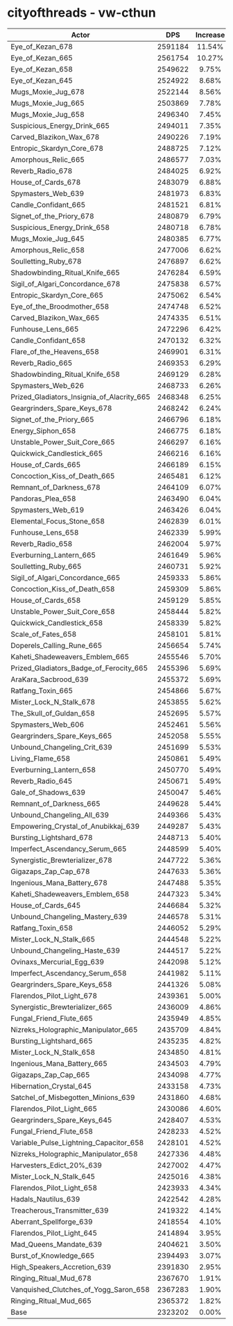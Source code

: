# cityofthreads - vw-cthun
| Actor | DPS | Increase |
|---|:---:|:---:|
|Eye_of_Kezan_678|2591184|11.54%|
|Eye_of_Kezan_665|2561754|10.27%|
|Eye_of_Kezan_658|2549622|9.75%|
|Eye_of_Kezan_645|2524922|8.68%|
|Mugs_Moxie_Jug_678|2522144|8.56%|
|Mugs_Moxie_Jug_665|2503869|7.78%|
|Mugs_Moxie_Jug_658|2496340|7.45%|
|Suspicious_Energy_Drink_665|2494011|7.35%|
|Carved_Blazikon_Wax_678|2490226|7.19%|
|Entropic_Skardyn_Core_678|2488725|7.12%|
|Amorphous_Relic_665|2486577|7.03%|
|Reverb_Radio_678|2484025|6.92%|
|House_of_Cards_678|2483079|6.88%|
|Spymasters_Web_639|2481973|6.83%|
|Candle_Confidant_665|2481521|6.81%|
|Signet_of_the_Priory_678|2480879|6.79%|
|Suspicious_Energy_Drink_658|2480718|6.78%|
|Mugs_Moxie_Jug_645|2480385|6.77%|
|Amorphous_Relic_658|2477006|6.62%|
|Soulletting_Ruby_678|2476897|6.62%|
|Shadowbinding_Ritual_Knife_665|2476284|6.59%|
|Sigil_of_Algari_Concordance_678|2475838|6.57%|
|Entropic_Skardyn_Core_665|2475062|6.54%|
|Eye_of_the_Broodmother_658|2474748|6.52%|
|Carved_Blazikon_Wax_665|2474335|6.51%|
|Funhouse_Lens_665|2472296|6.42%|
|Candle_Confidant_658|2470132|6.32%|
|Flare_of_the_Heavens_658|2469901|6.31%|
|Reverb_Radio_665|2469353|6.29%|
|Shadowbinding_Ritual_Knife_658|2469129|6.28%|
|Spymasters_Web_626|2468733|6.26%|
|Prized_Gladiators_Insignia_of_Alacrity_665|2468348|6.25%|
|Geargrinders_Spare_Keys_678|2468242|6.24%|
|Signet_of_the_Priory_665|2466796|6.18%|
|Energy_Siphon_658|2466775|6.18%|
|Unstable_Power_Suit_Core_665|2466297|6.16%|
|Quickwick_Candlestick_665|2466216|6.16%|
|House_of_Cards_665|2466189|6.15%|
|Concoction_Kiss_of_Death_665|2465481|6.12%|
|Remnant_of_Darkness_678|2464109|6.07%|
|Pandoras_Plea_658|2463490|6.04%|
|Spymasters_Web_619|2463426|6.04%|
|Elemental_Focus_Stone_658|2462839|6.01%|
|Funhouse_Lens_658|2462339|5.99%|
|Reverb_Radio_658|2462004|5.97%|
|Everburning_Lantern_665|2461649|5.96%|
|Soulletting_Ruby_665|2460731|5.92%|
|Sigil_of_Algari_Concordance_665|2459333|5.86%|
|Concoction_Kiss_of_Death_658|2459309|5.86%|
|House_of_Cards_658|2459129|5.85%|
|Unstable_Power_Suit_Core_658|2458444|5.82%|
|Quickwick_Candlestick_658|2458339|5.82%|
|Scale_of_Fates_658|2458101|5.81%|
|Doperels_Calling_Rune_665|2456654|5.74%|
|Kaheti_Shadeweavers_Emblem_665|2455546|5.70%|
|Prized_Gladiators_Badge_of_Ferocity_665|2455396|5.69%|
|AraKara_Sacbrood_639|2455372|5.69%|
|Ratfang_Toxin_665|2454866|5.67%|
|Mister_Lock_N_Stalk_678|2453855|5.62%|
|The_Skull_of_Guldan_658|2452695|5.57%|
|Spymasters_Web_606|2452461|5.56%|
|Geargrinders_Spare_Keys_665|2452058|5.55%|
|Unbound_Changeling_Crit_639|2451699|5.53%|
|Living_Flame_658|2450861|5.49%|
|Everburning_Lantern_658|2450770|5.49%|
|Reverb_Radio_645|2450671|5.49%|
|Gale_of_Shadows_639|2450047|5.46%|
|Remnant_of_Darkness_665|2449628|5.44%|
|Unbound_Changeling_All_639|2449366|5.43%|
|Empowering_Crystal_of_Anubikkaj_639|2449287|5.43%|
|Bursting_Lightshard_678|2448713|5.40%|
|Imperfect_Ascendancy_Serum_665|2448599|5.40%|
|Synergistic_Brewterializer_678|2447722|5.36%|
|Gigazaps_Zap_Cap_678|2447633|5.36%|
|Ingenious_Mana_Battery_678|2447488|5.35%|
|Kaheti_Shadeweavers_Emblem_658|2447323|5.34%|
|House_of_Cards_645|2446684|5.32%|
|Unbound_Changeling_Mastery_639|2446578|5.31%|
|Ratfang_Toxin_658|2446052|5.29%|
|Mister_Lock_N_Stalk_665|2444548|5.22%|
|Unbound_Changeling_Haste_639|2444517|5.22%|
|Ovinaxs_Mercurial_Egg_639|2442098|5.12%|
|Imperfect_Ascendancy_Serum_658|2441982|5.11%|
|Geargrinders_Spare_Keys_658|2441326|5.08%|
|Flarendos_Pilot_Light_678|2439361|5.00%|
|Synergistic_Brewterializer_665|2436009|4.86%|
|Fungal_Friend_Flute_665|2435949|4.85%|
|Nizreks_Holographic_Manipulator_665|2435709|4.84%|
|Bursting_Lightshard_665|2435235|4.82%|
|Mister_Lock_N_Stalk_658|2434850|4.81%|
|Ingenious_Mana_Battery_665|2434503|4.79%|
|Gigazaps_Zap_Cap_665|2434098|4.77%|
|Hibernation_Crystal_645|2433158|4.73%|
|Satchel_of_Misbegotten_Minions_639|2431860|4.68%|
|Flarendos_Pilot_Light_665|2430086|4.60%|
|Geargrinders_Spare_Keys_645|2428407|4.53%|
|Fungal_Friend_Flute_658|2428233|4.52%|
|Variable_Pulse_Lightning_Capacitor_658|2428101|4.52%|
|Nizreks_Holographic_Manipulator_658|2427336|4.48%|
|Harvesters_Edict_20%_639|2427002|4.47%|
|Mister_Lock_N_Stalk_645|2425016|4.38%|
|Flarendos_Pilot_Light_658|2423933|4.34%|
|Hadals_Nautilus_639|2422542|4.28%|
|Treacherous_Transmitter_639|2419322|4.14%|
|Aberrant_Spellforge_639|2418554|4.10%|
|Flarendos_Pilot_Light_645|2414894|3.95%|
|Mad_Queens_Mandate_639|2404621|3.50%|
|Burst_of_Knowledge_665|2394493|3.07%|
|High_Speakers_Accretion_639|2391830|2.95%|
|Ringing_Ritual_Mud_678|2367670|1.91%|
|Vanquished_Clutches_of_Yogg_Saron_658|2367283|1.90%|
|Ringing_Ritual_Mud_665|2365372|1.82%|
|Base|2323202|0.00%|
